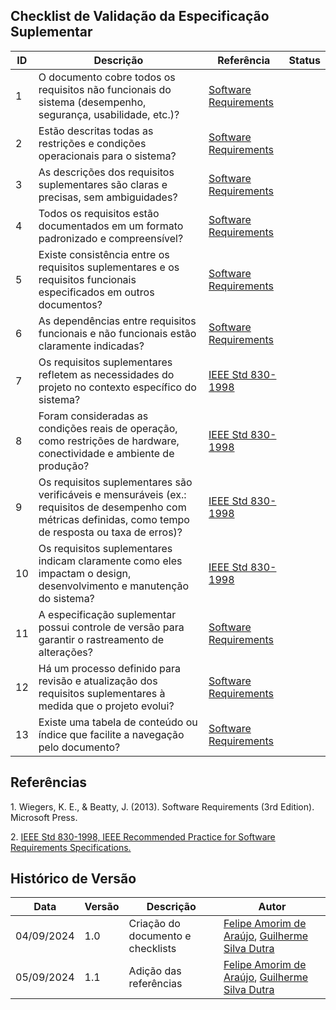 ## Checklist de Validação da Especificação Suplementar

| ID  | Descrição | Referência | Status |
|-----|-----------|------------|--------|
| 1   | O documento cobre todos os requisitos não funcionais do sistema (desempenho, segurança, usabilidade, etc.)?       | [Software Requirements](#software-requirements) |        |
| 2   | Estão descritas todas as restrições e condições operacionais para o sistema?                                      | [Software Requirements](#software-requirements) |        |
| 3   | As descrições dos requisitos suplementares são claras e precisas, sem ambiguidades?                               | [Software Requirements](#software-requirements) |        |
| 4   | Todos os requisitos estão documentados em um formato padronizado e compreensível?                                 | [Software Requirements](#software-requirements) |        |
| 5   | Existe consistência entre os requisitos suplementares e os requisitos funcionais especificados em outros documentos? | [Software Requirements](#software-requirements) |        |
| 6   | As dependências entre requisitos funcionais e não funcionais estão claramente indicadas?                           | [Software Requirements](#software-requirements) |        |
| 7   | Os requisitos suplementares refletem as necessidades do projeto no contexto específico do sistema?                | [IEEE Std 830-1998](#ieee-std)                   |        |
| 8   | Foram consideradas as condições reais de operação, como restrições de hardware, conectividade e ambiente de produção? | [IEEE Std 830-1998](#ieee-std)                   |        |
| 9   | Os requisitos suplementares são verificáveis e mensuráveis (ex.: requisitos de desempenho com métricas definidas, como tempo de resposta ou taxa de erros)? | [IEEE Std 830-1998](#ieee-std)                   |        |
| 10  | Os requisitos suplementares indicam claramente como eles impactam o design, desenvolvimento e manutenção do sistema? | [IEEE Std 830-1998](#ieee-std)                   |        |
| 11  | A especificação suplementar possui controle de versão para garantir o rastreamento de alterações?                  | [Software Requirements](#software-requirements) |        |
| 12  | Há um processo definido para revisão e atualização dos requisitos suplementares à medida que o projeto evolui?    | [Software Requirements](#software-requirements) |        |
| 13  | Existe uma tabela de conteúdo ou índice que facilite a navegação pelo documento?                                   | [Software Requirements](#software-requirements) |        |

## Referências

<a id="software-requirements">1.</a> Wiegers, K. E., & Beatty, J. (2013). Software Requirements (3rd Edition). Microsoft Press.

<a id="ieee-std">2.</a> [IEEE Std 830-1998, IEEE Recommended Practice for Software Requirements Specifications.](https://ieeexplore.ieee.org/document/720574)

## Histórico de Versão

<center>

| Data | Versão | Descrição | Autor |
| ---- | ------ | --------- | ----- |
| 04/09/2024 | 1.0 | Criação do documento e checklists | [Felipe Amorim de Araújo](https://github.com/lipeaaraujo), [Guilherme Silva Dutra](https://github.com/GuiDutra21) |
| 05/09/2024 | 1.1 | Adição das referências | [Felipe Amorim de Araújo](https://github.com/lipeaaraujo), [Guilherme Silva Dutra](https://github.com/GuiDutra21) |

</center>
